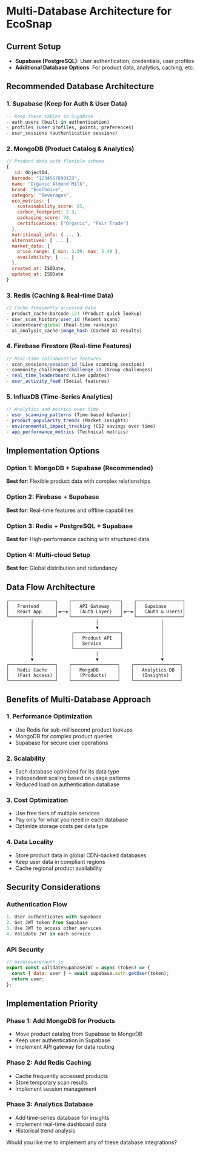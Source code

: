 # Multi-Database Architecture for EcoSnap

## Current Setup
- **Supabase (PostgreSQL)**: User authentication, credentials, user profiles
- **Additional Database Options**: For product data, analytics, caching, etc.

## Recommended Database Architecture

### 1. **Supabase (Keep for Auth & User Data)**
```sql
-- Keep these tables in Supabase
- auth.users (built-in authentication)
- profiles (user profiles, points, preferences)
- user_sessions (authentication sessions)
```

### 2. **MongoDB (Product Catalog & Analytics)**
```javascript
// Product data with flexible schema
{
  _id: ObjectId,
  barcode: "1234567890123",
  name: "Organic Almond Milk",
  brand: "EcoChoice",
  category: "Beverages",
  eco_metrics: {
    sustainability_score: 85,
    carbon_footprint: 2.3,
    packaging_score: 78,
    certifications: ["Organic", "Fair Trade"]
  },
  nutritional_info: { ... },
  alternatives: [ ... ],
  market_data: {
    price_range: { min: 3.99, max: 5.49 },
    availability: { ... }
  },
  created_at: ISODate,
  updated_at: ISODate
}
```

### 3. **Redis (Caching & Real-time Data)**
```javascript
// Cache frequently accessed data
- product_cache:barcode:123 (Product quick lookup)
- user_scan_history:user_id (Recent scans)
- leaderboard:global (Real-time rankings)
- ai_analysis_cache:image_hash (Cached AI results)
```

### 4. **Firebase Firestore (Real-time Features)**
```javascript
// Real-time collaborative features
- scan_sessions/session_id (Live scanning sessions)
- community_challenges/challenge_id (Group challenges)
- real_time_leaderboard (Live updates)
- user_activity_feed (Social features)
```

### 5. **InfluxDB (Time-Series Analytics)**
```javascript
// Analytics and metrics over time
- user_scanning_patterns (Time-based behavior)
- product_popularity_trends (Market insights)
- environmental_impact_tracking (CO2 savings over time)
- app_performance_metrics (Technical metrics)
```

## Implementation Options

### Option 1: MongoDB + Supabase (Recommended)
**Best for**: Flexible product data with complex relationships

### Option 2: Firebase + Supabase
**Best for**: Real-time features and offline capabilities

### Option 3: Redis + PostgreSQL + Supabase
**Best for**: High-performance caching with structured data

### Option 4: Multi-cloud Setup
**Best for**: Global distribution and redundancy

## Data Flow Architecture

```
┌─────────────────┐    ┌──────────────────┐    ┌─────────────────┐
│   Frontend      │    │   API Gateway    │    │   Supabase      │
│   React App     │◄──►│   (Auth Layer)   │◄──►│   (Auth & Users)│
└─────────────────┘    └──────────────────┘    └─────────────────┘
         │                       │                       │
         │                       ▼                       │
         │              ┌─────────────────┐              │
         │              │   Product API   │              │
         │              │   Service       │              │
         │              └─────────────────┘              │
         │                       │                       │
         ▼                       ▼                       ▼
┌─────────────────┐    ┌─────────────────┐    ┌─────────────────┐
│   Redis Cache   │    │   MongoDB       │    │   Analytics DB  │
│   (Fast Access) │    │   (Products)    │    │   (Insights)    │
└─────────────────┘    └─────────────────┘    └─────────────────┘
```

## Benefits of Multi-Database Approach

### 1. **Performance Optimization**
- Use Redis for sub-millisecond product lookups
- MongoDB for complex product queries
- Supabase for secure user operations

### 2. **Scalability**
- Each database optimized for its data type
- Independent scaling based on usage patterns
- Reduced load on authentication database

### 3. **Cost Optimization**
- Use free tiers of multiple services
- Pay only for what you need in each database
- Optimize storage costs per data type

### 4. **Data Locality**
- Store product data in global CDN-backed databases
- Keep user data in compliant regions
- Cache regional product availability

## Security Considerations

### Authentication Flow
```javascript
1. User authenticates with Supabase
2. Get JWT token from Supabase
3. Use JWT to access other services
4. Validate JWT in each service
```

### API Security
```javascript
// middleware/auth.js
export const validateSupabaseJWT = async (token) => {
  const { data: user } = await supabase.auth.getUser(token);
  return user;
};
```

## Implementation Priority

### Phase 1: Add MongoDB for Products
- Move product catalog from Supabase to MongoDB
- Keep user authentication in Supabase
- Implement API gateway for data routing

### Phase 2: Add Redis Caching
- Cache frequently accessed products
- Store temporary scan results
- Implement session management

### Phase 3: Analytics Database
- Add time-series database for insights
- Implement real-time dashboard data
- Historical trend analysis

Would you like me to implement any of these database integrations?
